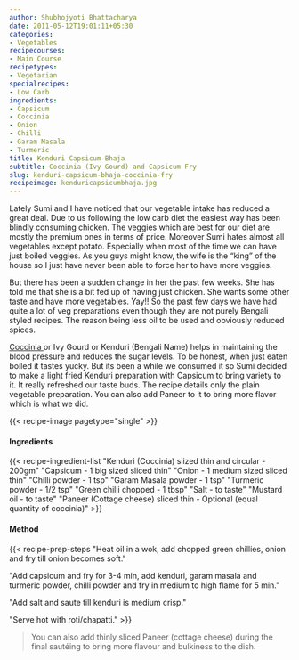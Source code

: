 ```yaml
---
author: Shubhojyoti Bhattacharya
date: 2011-05-12T19:01:11+05:30
categories:
- Vegetables
recipecourses:
- Main Course
recipetypes:
- Vegetarian
specialrecipes:
- Low Carb
ingredients:
- Capsicum
- Coccinia
- Onion
- Chilli
- Garam Masala
- Turmeric
title: Kenduri Capsicum Bhaja
subtitle: Coccinia (Ivy Gourd) and Capsicum Fry
slug: kenduri-capsicum-bhaja-coccinia-fry
recipeimage: kenduricapsicumbhaja.jpg
---
```


Lately Sumi and I have noticed that our vegetable intake has reduced a great deal. Due to us following the low carb diet the easiest way has been blindly consuming chicken. The veggies which are best for our diet are mostly the premium ones in terms of price. Moreover Sumi hates almost all vegetables except potato. Especially when most of the time we can have just boiled veggies. As you guys might know, the wife is the “king” of the house so I just have never been able to force her to have more veggies.

But there has been a sudden change in her the past few weeks. She has told me that she is a bit fed up of having just chicken. She wants some other taste and have more vegetables. Yay!! So the past few days we have had quite a lot of veg preparations even though they are not purely Bengali styled recipes. The reason being less oil to be used and obviously reduced spices.

[Coccinia ](http://en.wikipedia.org/wiki/Coccinia_grandis) or Ivy Gourd or Kenduri (Bengali Name) helps in maintaining the blood pressure and reduces the sugar levels. To be honest, when just eaten boiled it tastes yucky. But its been a while we consumed it so Sumi decided to make a light fried Kenduri preparation with Capsicum to bring variety to it. It really refreshed our taste buds. The recipe details only the plain vegetable preparation. You can also add Paneer to it to bring more flavor which is what we did.

{{< recipe-image pagetype="single" >}}

#### Ingredients

{{< recipe-ingredient-list
"Kenduri (Coccinia) slized thin and circular - 200gm"
"Capsicum - 1 big sized sliced thin"
"Onion - 1 medium sized sliced thin"
"Chilli powder - 1 tsp"
"Garam Masala powder - 1 tsp"
"Turmeric powder - 1/2 tsp"
"Green chilli chopped - 1 tbsp"
"Salt - to taste"
"Mustard oil - to taste"
"Paneer (Cottage cheese) sliced thin - Optional (equal quantity of coccinia)" >}}

#### Method

{{< recipe-prep-steps
"Heat oil in a wok, add chopped green chillies, onion and fry till onion becomes soft."

"Add capsicum and fry for 3-4 min, add kenduri, garam masala and turmeric powder, chilli powder and fry in medium to high flame for 5 min."

"Add salt and saute till kenduri is medium crisp."

"Serve hot with roti/chapatti." >}}

> You can also add thinly sliced Paneer (cottage cheese) during the final sautéing to bring more flavour and bulkiness to the dish.
